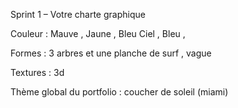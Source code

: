 Sprint 1 – Votre charte graphique

Couleur :  Mauve , Jaune , Bleu Ciel , Bleu ,   

Formes :  3 arbres et une planche de surf , vague


Textures : 3d


Thème global du portfolio :  coucher de soleil (miami)   
  <a href="https://zupimages.net/viewer.php?id=20/28/e90r.jpg"><img src="https://zupimages.net/up/20/28/e90r.jpg" alt="" /></a>
